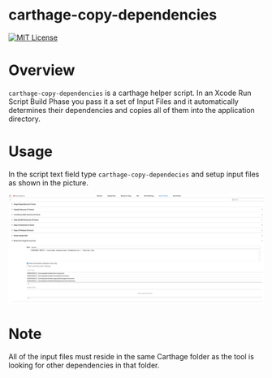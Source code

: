 carthage-copy-dependencies
========================

[![MIT License](https://img.shields.io/badge/license-mit-blue.svg)](http://choosealicense.com/licenses/mit/)

# Overview

`carthage-copy-dependencies` is a carthage helper script. In an Xcode Run Script Build Phase you pass it a set of Input Files
and it automatically determines their dependencies and copies all of them into the application directory. 

# Usage

In the script text field type `carthage-copy-dependecies` and setup input files as shown in the picture.

![Step](steps/1.png)

# Note

All of the input files must reside in the same Carthage folder as the tool is looking for other dependencies in that folder.

